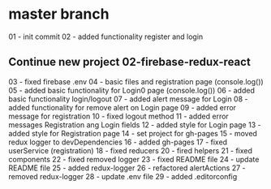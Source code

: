 #   master branch 

01 - init commit 
02 - added functionality register and login

## Continue new project 02-firebase-redux-react

03 - fixed firebase .env
04 - basic files and registration page (console.log())
05 - added basic functionality for Login0 page (console.log())
06 - added basic functionality login/logout
07 - added alert message for Login
08 - added functionality for remove alert on Login page
09 - added error message for registration
10 - fixed logout method
11 - added error messages Registration ang Login fields
12 - added style for Login page
13 - added style for Registration page
14 - set project for gh-pages
15 - moved redux logger to devDependencies
16 - added gh-pages
17 - fixed userService (registration)
18 - fixed reducers
20 - fired helpers
21 - fixed components
22 - fixed removed logger
23 - fixed README file
24 - update README file
25 - added redux-logger
26 - refactored alertActions
27 - removed redux-logger
28 - update .env file
29 - added .editorconfig
